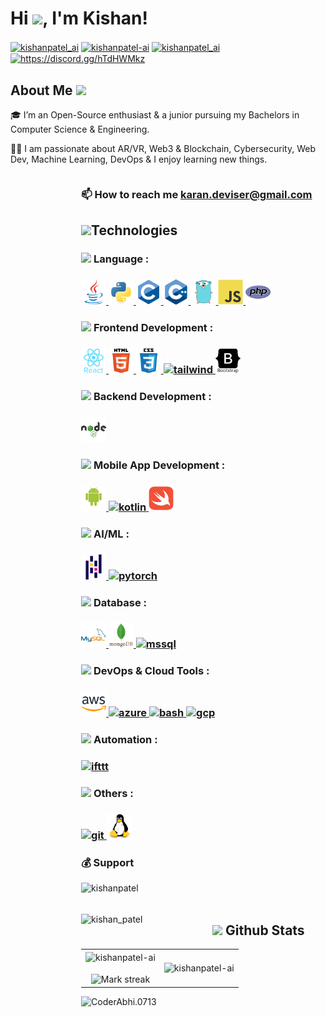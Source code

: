 <!-- Heading -->
<h1 align="left">Hi <img src="https://media.giphy.com/media/hvRJCLFzcasrR4ia7z/giphy.gif" width="35">, I'm Kishan!</h1>


<!-- Social Media -->
<p align="left">
<a href="https://twitter.com/kishanpatel_ai" target="blank"><img align="center" src="https://raw.githubusercontent.com/rahuldkjain/github-profile-readme-generator/master/src/images/icons/Social/twitter.svg" alt="kishanpatel_ai" height="30" width="40" /></a>
<a href="https://linkedin.com/in/kishanpatel-ai" target="blank"><img align="center" src="https://raw.githubusercontent.com/rahuldkjain/github-profile-readme-generator/master/src/images/icons/Social/linked-in-alt.svg" alt="kishanpatel-ai" height="30" width="40" /></a>
<a href="https://www.youtube.com/c/kishanpatel_ai" target="blank"><img align="center" src="https://raw.githubusercontent.com/rahuldkjain/github-profile-readme-generator/master/src/images/icons/Social/youtube.svg" alt="kishanpatel_ai" height="30" width="40" /></a>
<a href="https://discord.gg/https://discord.gg/hTdHWMkz" target="blank"><img align="center" src="https://raw.githubusercontent.com/rahuldkjain/github-profile-readme-generator/master/src/images/icons/Social/discord.svg" alt="https://discord.gg/hTdHWMkz" height="30" width="40" /></a>

<!-- About Me -->
</p>
<!- About Me -->
<h2>About Me <img src="https://em-content.zobj.net/source/noto-emoji-animations/344/rocket_1f680.gif" width ="25"></h2>
      <p>
        🎓 I’m an Open-Source enthusiast & a junior pursuing my Bachelors in Computer Science & Engineering.
      </p>
      <p>
        👨‍💻 I am passionate about AR/VR, Web3 & Blockchain, Cybersecurity,  Web Dev, Machine Learning, DevOps & I enjoy learning new things.
      </p>
    </div>
    <div style="display: flex; align-items: center; margin-bottom: 20px;">
      <div style="border-radius: 50%; width: 100px; height: 100px; background-image: url('https://www.animatedimages.org/data/media/562/animated-line-image-0015.gif'); background-size: cover; margin-right: 20px;"></div>
      <div>
        <h3>📫 How to reach me <a href="mailto:karan.deviser@gmail.com">karan.deviser@gmail.com</a></h3>

<!-- My Experiences 🙌
Developer Advocate (Civo) - The first pure play cloud native service powered only by Kubernetes.
CNCF Ambassador - CNAs are individuals who are passionate about CNCF technology and projects, recognized for their expertise, and willing to help others learn about the framework and community.
Student Program Manager - Data on Kubernetes Community - Acting as a technical advisor to help scale the community & manage interns.
Kubernetes 1.22 Release Team Shadow - The Shadow system is an apprenticeship model, like those used by union tradespeople. The idea is that Shadows learn by doing, while in the process taking load off the leads and improving the release.
Google Summer of Code Mentor at Code for Cause helping students contribute to Open Source projects for social good under the umbrella of Red Hat Middleware.
GitHub Campus Expert - Student leaders that strive to build diverse and inclusive spaces to learn skills, share their experiences, and build projects together.
Cloud Native Computing Foundation Intern (The Linux Foundation) - Worked on Thanos, highly available Prometheus setup with long term storage. Implemented features, context & actions to increase observability & control for BlockViewer.
Instructor - Code in Place (CS106A) (Stanford University) - CS106A is one of most popular courses at Stanford University, taken by almost 1,600 students every year.
MLH Coach - Major League Hacking Coaches are community members who represent Major League Hacking at events. They are passionate hackers and community members who love to teach and support peers of all skill levels. MLH Coaches are at your events mentoring hackers, supporting organizers, debugging issues, and much more!
MLH Fellowship Team Leader - Mentored students during the MLH Fellowship for Open Source projects (Flask, Jinja, Click, Kiwi, Werkzeug, Julia Language, BentoML, SciML) & debugged technical issues.
Google Summer of Code Mentor (Red Hat Middleware) for improving Gradle support in the Quarkus framework.
Major League Hacking Fellow - Contributed to Open Source projects written in JavaScript with a focus on the React ecosystem, & added new features in Facebook's Jest.
Google Code-in Mentor (Red Hat Middleware) for Kubernetes Java client, Web & Middleware technologies.
Google Summer of Code Student Developer (Red Hat Middleware) - Worked on fabric8io-Kubernetes Java client for handling Kubernetes & OpenShift clusters.
Teaching Assistant at Coding Blocks for Java, Python, Data Science & Machine Learning.
Python Mentor (AnitaB.org) - Conducted doubt sessions & masterclasses for a group of 200+ students.
Instructor at workshops conducted by 'CodeChef for Schools' for Competitive Programming.
Microsoft Learn Student Ambassador - Conducted workshops & webinars on DevOps, Open Source, Cloud, ML, Web Dev, etc.

 -->

<!--Honors & Awards 🏅
Received 1 in 550 rare Community Hero badger from Microsoft for organising meetups, conferences, sharing content and being an active member of the community.
Received a very rare AI Ambassador badger from Microsoft for organising, hosting and speaking at the Global AI Student Conference.
Selected as 1 of 500 recipients for the Nutanix Hybrid Cloud Scholarship Program designed to upskill professionals interested in using emerging cloud technologies to enhance their organization's IT infrastructure.
Selected as a recipient for the Linux Foundation Training (LiFT) Scholarship in the Developer Do-Gooders category.
Selected as a scholarship recipient for KubeCon + CloudNativeCon, Open Source Summit in 2019 & 2020.

 -->

<!-- Skills -->
<!-- icon pack https://skillicons.dev -->

<h2 align="left"><img src="https://em-content.zobj.net/source/telegram/386/high-voltage_26a1.webp", width="25">Technologies</h2>
<!-- Language -->
<h3 align="left"><img src="https://media2.giphy.com/media/QssGEmpkyEOhBCb7e1/giphy.gif?cid=ecf05e47a0n3gi1bfqntqmob8g9aid1oyj2wr3ds3mg700bl&rid=giphy.gif" width ="25"> Language : <h3>
  
<a href="https://www.java.com" target="_blank" rel="noreferrer"> <img src="https://raw.githubusercontent.com/devicons/devicon/master/icons/java/java-original.svg" alt="java" width="40" height="40"/> </a>
<a href="https://www.python.org" target="_blank" rel="noreferrer"> <img src="https://raw.githubusercontent.com/devicons/devicon/master/icons/python/python-original.svg" alt="python" width="40" height="40"/> </a>
<a href="https://www.cprogramming.com/" target="_blank" rel="noreferrer"> <img src="https://raw.githubusercontent.com/devicons/devicon/master/icons/c/c-original.svg" alt="c" width="40" height="40"/> </a> 
<a href="https://www.w3schools.com/cpp/" target="_blank" rel="noreferrer"> <img src="https://raw.githubusercontent.com/devicons/devicon/master/icons/cplusplus/cplusplus-original.svg" alt="cplusplus" width="40" height="40"/> </a>
<a href="https://golang.org" target="_blank" rel="noreferrer"> <img src="https://raw.githubusercontent.com/devicons/devicon/master/icons/go/go-original.svg" alt="go" width="40" height="40"/> </a> 
<a href="https://developer.mozilla.org/en-US/docs/Web/JavaScript" target="_blank" rel="noreferrer"> <img src="https://raw.githubusercontent.com/devicons/devicon/master/icons/javascript/javascript-original.svg" alt="javascript" width="40" height="40"/> </a> 
<a href="https://www.php.net" target="_blank" rel="noreferrer"> <img src="https://raw.githubusercontent.com/devicons/devicon/master/icons/php/php-original.svg" alt="php" width="40" height="40"/> </a> 

<!-- Front end -->

<h3 align="left"><img src="https://cdn.dribbble.com/users/209119/screenshots/3348220/media/bc6ea64dfbf81b63d591883ce670a70f.gif" width ="30"> Frontend Development : <h3>
<a href="https://reactjs.org/" target="_blank" rel="noreferrer"> <img src="https://raw.githubusercontent.com/devicons/devicon/master/icons/react/react-original-wordmark.svg" alt="react" width="40" height="40"/> </a> 
<a href="https://www.w3.org/html/" target="_blank" rel="noreferrer"> <img src="https://raw.githubusercontent.com/devicons/devicon/master/icons/html5/html5-original-wordmark.svg" alt="html5" width="40" height="40"/> </a> 
<a href="https://www.w3schools.com/css/" target="_blank" rel="noreferrer"> <img src="https://raw.githubusercontent.com/devicons/devicon/master/icons/css3/css3-original-wordmark.svg" alt="css3" width="40" height="40"/> </a>
<a href="https://tailwindcss.com/" target="_blank" rel="noreferrer"> <img src="https://www.vectorlogo.zone/logos/tailwindcss/tailwindcss-icon.svg" alt="tailwind" width="40" height="40"/> </a>
<a href="https://getbootstrap.com" target="_blank" rel="noreferrer"> <img src="https://raw.githubusercontent.com/devicons/devicon/master/icons/bootstrap/bootstrap-plain-wordmark.svg" alt="bootstrap" width="40" height="40"/> </a>

<!-- Back end -->

<h3 align="left"><img src="https://lordicon.com/icons/wired/lineal/1330-rest-api.gif" width ="25"> Backend Development : <h3>
<a href="https://nodejs.org" target="_blank" rel="noreferrer"> <img src="https://raw.githubusercontent.com/devicons/devicon/master/icons/nodejs/nodejs-original-wordmark.svg" alt="nodejs" width="40" height="40"/> </a> 


<!-- Mobil dev -->
<h3 align="left"><img src="https://i.pinimg.com/originals/d7/41/5b/d7415bfddb6f42a8272b80b2c8be311d.gif" width ="25"> Mobile App Development : <h3>
<a href="https://developer.android.com" target="_blank" rel="noreferrer"> <img src="https://raw.githubusercontent.com/devicons/devicon/master/icons/android/android-original-wordmark.svg" alt="android" width="40" height="40"/> </a> 
<a href="https://kotlinlang.org" target="_blank" rel="noreferrer"> <img src="https://www.vectorlogo.zone/logos/kotlinlang/kotlinlang-icon.svg" alt="kotlin" width="40" height="40"/> </a> 
<a href="https://developer.apple.com/swift/" target="_blank" rel="noreferrer"> <img src="https://raw.githubusercontent.com/devicons/devicon/master/icons/swift/swift-original.svg" alt="swift" width="40" height="40"/> </a> 


<!-- AI/ML -->
<h3 align="left"><img src="https://macannie.com/assets/img/services/AIML.gif" width ="30"> AI/ML : <h3>
<a href="https://pandas.pydata.org/" target="_blank" rel="noreferrer"> <img src="https://raw.githubusercontent.com/devicons/devicon/2ae2a900d2f041da66e950e4d48052658d850630/icons/pandas/pandas-original.svg" alt="pandas" width="40" height="40"/> </a> 
<a href="https://pytorch.org/" target="_blank" rel="noreferrer"> <img src="https://www.vectorlogo.zone/logos/pytorch/pytorch-icon.svg" alt="pytorch" width="40" height="40"/> </a> 

<!-- Blockchain Web3 -->

<!-- Database -->

<h3 align="left"><img src="https://images.ctfassets.net/1wryd5vd9xez/5RckywZuQ7aX83Hx1AuQUR/bf63595a281d2d588f6cb9ec9adc4e16/https___cdn-images-1.medium.com_max_2000_1_gv9fHmx4pXvswTZfOot1Hg.gif" width ="25"> Database : <h3>
<a href="https://www.mysql.com/" target="_blank" rel="noreferrer"> <img src="https://raw.githubusercontent.com/devicons/devicon/master/icons/mysql/mysql-original-wordmark.svg" alt="mysql" width="40" height="40"/> </a> 
<a href="https://www.mongodb.com/" target="_blank" rel="noreferrer"> <img src="https://raw.githubusercontent.com/devicons/devicon/master/icons/mongodb/mongodb-original-wordmark.svg" alt="mongodb" width="40" height="40"/> </a> 
<a href="https://www.microsoft.com/en-us/sql-server" target="_blank" rel="noreferrer"> <img src="https://www.svgrepo.com/show/303229/microsoft-sql-server-logo.svg" alt="mssql" width="40" height="40"/> </a> 

<!-- DevOps -->

<h3 align="left"><img src="https://ticvic.com/wp-content/uploads/2023/02/why-ticvic.gif" width ="25"> DevOps & Cloud Tools : <h3>
<a href="https://aws.amazon.com" target="_blank" rel="noreferrer"> <img src="https://raw.githubusercontent.com/devicons/devicon/master/icons/amazonwebservices/amazonwebservices-original-wordmark.svg" alt="aws" width="40" height="40"/> </a> 
  <a href="https://azure.microsoft.com/en-in/" target="_blank" rel="noreferrer"> <img src="https://www.vectorlogo.zone/logos/microsoft_azure/microsoft_azure-icon.svg" alt="azure" width="40" height="40"/> </a> <a href="https://www.gnu.org/software/bash/" target="_blank" rel="noreferrer"> <img src="https://www.vectorlogo.zone/logos/gnu_bash/gnu_bash-icon.svg" alt="bash" width="40" height="40"/> </a> 
<a href="https://cloud.google.com" target="_blank" rel="noreferrer"> <img src="https://www.vectorlogo.zone/logos/google_cloud/google_cloud-icon.svg" alt="gcp" width="40" height="40"/> </a> 

<!-- Automation -->

<h3 align="left"><img src="https://assets-v2.lottiefiles.com/a/59ea6c8a-117d-11ee-a15a-df64f6c6e90c/Wmt7vZSCHc.gif" width ="25"> Automation : <h3>
<a href="https://ifttt.com/" target="_blank" rel="noreferrer"> <img src="https://www.vectorlogo.zone/logos/ifttt/ifttt-ar21.svg" alt="ifttt" width="40" height="40"/> </a> 


<h3 align="left"><img src="https://i.pinimg.com/originals/d7/41/5b/d7415bfddb6f42a8272b80b2c8be311d.gif" width ="25"> Others : <h3>
<a href="https://git-scm.com/" target="_blank" rel="noreferrer"> <img src="https://www.vectorlogo.zone/logos/git-scm/git-scm-icon.svg" alt="git" width="40" height="40"/> </a> 
<a href="https://www.linux.org/" target="_blank" rel="noreferrer"> <img src="https://raw.githubusercontent.com/devicons/devicon/master/icons/linux/linux-original.svg" alt="linux" width="40" height="40"/> </a> 

<!-- Support Me -->

<h3 align="left">💰 Support</h3>
<p>
      <a href="https://www.buymeacoffee.com/kishanpatel"> <img align="left" src="https://cdn.buymeacoffee.com/buttons/v2/default-yellow.png" height="50" width="210" alt="kishanpatel" /></a>
      <a href="https://ko-fi.com/kishan_patel"> <img align="left" src="https://cdn.ko-fi.com/cdn/kofi3.png?v=3" height="50" width="210" alt="kishan_patel" /></a>
</p><br><br>


<!-- Top Blog Posts 
https://rahuldkjain.github.io/gh-profile-readme-generator/
-->

<!-- Stats -->

<h2><img src="https://media.giphy.com/media/iY8CRBdQXODJSCERIr/giphy.gif" width="35"><b> Github Stats </b>
<br></h2>

<table align="center">
<tr border="none">
<td width="50%" align="center">
  
  <img align="center" src="https://github-readme-stats.vercel.app/api?username=kishanpatel-ai&show_icons=true&locale=en&theme=dark&hide_border=false" alt="kishanpatel-ai" />
  <br></br>
<img  title="🔥 Get streak stats for your profile at git.io/streak-stats" alt="Mark streak" align="center" src="https://github-readme-streak-stats.herokuapp.com/?user=kishanpatel-ai&theme=dark&hide_border=false" alt="kishanpatel-ai" />
</td>

<td width="50%" align="center">

  <img align="left" src="https://github-readme-stats.vercel.app/api/top-langs?username=kishanpatel-ai&show_icons=true&locale=en&layout=compact&theme=dark&hide_border=false" alt="kishanpatel-ai" />
  
  </td>
</tr>
</table>
<!-- Links 
Portfolio
Resume
Freelance work
 -->

 
<img width=100% title="Kishan Patel" alt="CoderAbhi.0713" src="https://capsule-render.vercel.app/api?type=waving&color=gradient&customColorList=6,11,20&height=150&section=footer&text=Consistency🔁Success&fontSize=24&fontColor=fff&animation=twinkling&fontAlignY=72"/>
